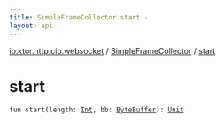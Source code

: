 ```yaml
---
title: SimpleFrameCollector.start - 
layout: api
---
```


<div class='api-docs-breadcrumbs'><a href="../index.html">io.ktor.http.cio.websocket</a> / <a href="index.html">SimpleFrameCollector</a> / <a href="./start.html">start</a></div>

# start

<div class="signature"><code><span class="keyword">fun </span><span class="identifier">start</span><span class="symbol">(</span><span class="parameterName" id="io.ktor.http.cio.websocket.SimpleFrameCollector$start(kotlin.Int, java.nio.ByteBuffer)/length">length</span><span class="symbol">:</span>&nbsp;<a href="https://kotlinlang.org/api/latest/jvm/stdlib/kotlin/-int/index.html"><span class="identifier">Int</span></a><span class="symbol">, </span><span class="parameterName" id="io.ktor.http.cio.websocket.SimpleFrameCollector$start(kotlin.Int, java.nio.ByteBuffer)/bb">bb</span><span class="symbol">:</span>&nbsp;<a href="http://docs.oracle.com/javase/6/docs/api/java/nio/ByteBuffer.html"><span class="identifier">ByteBuffer</span></a><span class="symbol">)</span><span class="symbol">: </span><a href="https://kotlinlang.org/api/latest/jvm/stdlib/kotlin/-unit/index.html"><span class="identifier">Unit</span></a></code></div>
